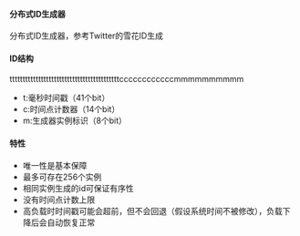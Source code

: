 #### 分布式ID生成器
分布式ID生成器，参考Twitter的雪花ID生成

#### ID结构
ttttttttttttttttttttttttttttttttttttttttttccccccccccccmmmmmmmmmm
* t:毫秒时间戳（41个bit）
* c:时间点计数器（14个bit）
* m:生成器实例标识（8个bit）

#### 特性
* 唯一性是基本保障
* 最多可存在256个实例
* 相同实例生成的id可保证有序性
* 没有时间点计数上限
* 高负载时时间戳可能会超前，但不会回退（假设系统时间不被修改），负载下降后会自动恢复正常
